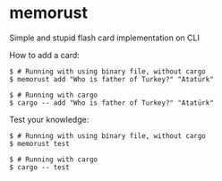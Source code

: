 # memorust
Simple and stupid flash card implementation on CLI

How to add a card:
```
$ # Running with using binary file, without cargo
$ memorust add "Who is father of Turkey?" "Atatürk"

$ # Running with cargo
$ cargo -- add "Who is father of Turkey?" "Atatürk"
```

Test your knowledge:
```
$ # Running with using binary file, without cargo
$ memorust test

$ # Running with cargo
$ cargo -- test
```
